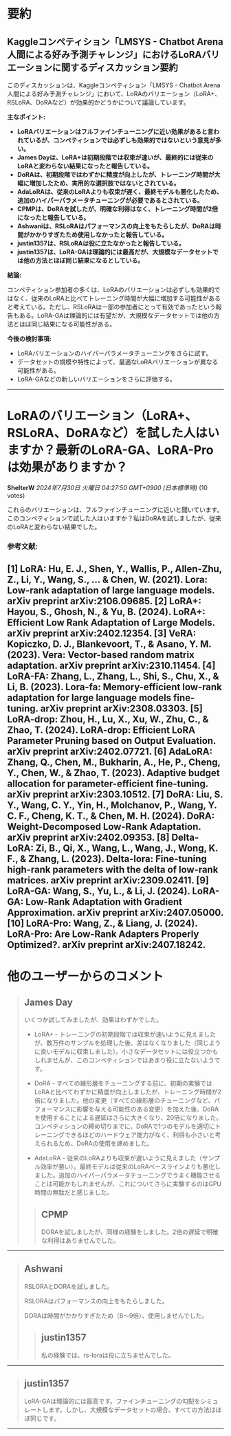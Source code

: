 # 要約 
## Kaggleコンペティション「LMSYS - Chatbot Arena 人間による好み予測チャレンジ」におけるLoRAバリエーションに関するディスカッション要約

このディスカッションは、Kaggleコンペティション「LMSYS - Chatbot Arena 人間による好み予測チャレンジ」において、LoRAのバリエーション（LoRA+、RSLoRA、DoRAなど）が効果的かどうかについて議論しています。

**主なポイント:**

* **LoRAバリエーションはフルファインチューニングに近い効果があると言われているが、コンペティションでは必ずしも効果的ではないという意見が多い。**
* **James Dayは、LoRA+は初期段階では収束が速いが、最終的には従来のLoRAと変わらない結果になったと報告している。**
* **DoRAは、初期段階ではわずかに精度が向上したが、トレーニング時間が大幅に増加したため、実用的な選択肢ではないとされている。**
* **AdaLoRAは、従来のLoRAよりも収束が遅く、最終モデルも悪化したため、追加のハイパーパラメータチューニングが必要であるとされている。**
* **CPMPは、DoRAを試したが、明確な利得はなく、トレーニング時間が2倍になったと報告している。**
* **Ashwaniは、RSLoRAはパフォーマンスの向上をもたらしたが、DoRAは時間がかかりすぎたため使用しなかったと報告している。**
* **justin1357は、RSLoRAは役に立たなかったと報告している。**
* **justin1357は、LoRA-GAは理論的には最高だが、大規模なデータセットでは他の方法とほぼ同じ結果になるとしている。**

**結論:**

コンペティション参加者の多くは、LoRAのバリエーションは必ずしも効果的ではなく、従来のLoRAと比べてトレーニング時間が大幅に増加する可能性があると考えている。ただし、RSLoRAは一部の参加者にとって有効であったという報告もある。LoRA-GAは理論的には有望だが、大規模なデータセットでは他の方法とほぼ同じ結果になる可能性がある。

**今後の検討事項:**

* LoRAバリエーションのハイパーパラメータチューニングをさらに試す。
* データセットの規模や特性によって、最適なLoRAバリエーションが異なる可能性がある。
* LoRA-GAなどの新しいバリエーションをさらに評価する。


---
# LoRAのバリエーション（LoRA+、RSLoRA、DoRAなど）を試した人はいますか？最新のLoRA-GA、LoRA-Proは効果がありますか？
**ShelterW** *2024年7月30日 火曜日 04:27:50 GMT+0900 (日本標準時)* (10 votes)

これらのバリエーションは、フルファインチューニングに近いと聞いています。このコンペティションで試した人はいますか？私はDoRAを試しましたが、従来のLoRAと変わらない結果でした。

### 参考文献:
[1] LoRA: Hu, E. J., Shen, Y., Wallis, P., Allen-Zhu, Z., Li, Y., Wang, S., … & Chen, W. (2021). Lora: Low-rank adaptation of large language models. arXiv preprint arXiv:2106.09685.
[2] LoRA+: Hayou, S., Ghosh, N., & Yu, B. (2024). LoRA+: Efficient Low Rank Adaptation of Large Models. arXiv preprint arXiv:2402.12354.
[3] VeRA: Kopiczko, D. J., Blankevoort, T., & Asano, Y. M. (2023). Vera: Vector-based random matrix adaptation. arXiv preprint arXiv:2310.11454.
[4] LoRA-FA: Zhang, L., Zhang, L., Shi, S., Chu, X., & Li, B. (2023). Lora-fa: Memory-efficient low-rank adaptation for large language models fine-tuning. arXiv preprint arXiv:2308.03303.
[5] LoRA-drop: Zhou, H., Lu, X., Xu, W., Zhu, C., & Zhao, T. (2024). LoRA-drop: Efficient LoRA Parameter Pruning based on Output Evaluation. arXiv preprint arXiv:2402.07721.
[6] AdaLoRA: Zhang, Q., Chen, M., Bukharin, A., He, P., Cheng, Y., Chen, W., & Zhao, T. (2023). Adaptive budget allocation for parameter-efficient fine-tuning. arXiv preprint arXiv:2303.10512.
[7] DoRA: Liu, S. Y., Wang, C. Y., Yin, H., Molchanov, P., Wang, Y. C. F., Cheng, K. T., & Chen, M. H. (2024). DoRA: Weight-Decomposed Low-Rank Adaptation. arXiv preprint arXiv:2402.09353.
[8] Delta-LoRA: Zi, B., Qi, X., Wang, L., Wang, J., Wong, K. F., & Zhang, L. (2023). Delta-lora: Fine-tuning high-rank parameters with the delta of low-rank matrices. arXiv preprint arXiv:2309.02411.
[9] LoRA-GA: Wang, S., Yu, L., & Li, J. (2024). LoRA-GA: Low-Rank Adaptation with Gradient Approximation. arXiv preprint arXiv:2407.05000.
[10] LoRA-Pro: Wang, Z., & Liang, J. (2024). LoRA-Pro: Are Low-Rank Adapters Properly Optimized?. arXiv preprint arXiv:2407.18242.
---
# 他のユーザーからのコメント
> ## James Day
> 
> いくつか試してみましたが、効果はわずかでした。
> 
> - LoRA+ - トレーニングの初期段階では収束が速いように見えましたが、数万件のサンプルを処理した後、差はなくなりました（同じように良いモデルに収束しました）。小さなデータセットには役立つかもしれませんが、このコンペティションではあまり役に立たないようです。
> 
> - DoRA - すべての線形層をチューニングする前に、初期の実験ではLoRAと比べてわずかに精度が向上しましたが、トレーニング時間が2倍になりました。他の変更（すべての線形層のチューニングなど、パフォーマンスに影響を与える可能性のある変更）を加えた後、DoRAを使用することによる遅延はさらに大きくなり、20倍になりました。コンペティションの締め切りまでに、DoRAで1つのモデルを適切にトレーニングできるほどのハードウェア能力がなく、利得も小さいと考えられるため、DoRAの使用を諦めました。
> 
> - AdaLoRA - 従来のLoRAよりも収束が遅いように見えました（サンプル効率が悪い）。最終モデルは従来のLoRAベースラインよりも悪化しました。追加のハイパーパラメータチューニングでうまく機能させることは可能かもしれませんが、これについてさらに実験するのはGPU時間の無駄だと感じました。
> 
> 
> 
> > ## CPMP
> > 
> > DORAを試しましたが、同様の経験をしました。2倍の遅延で明確な利得はありませんでした。
> > 
> > 
> > 
---
> ## Ashwani
> 
> RSLORAとDORAを試しました。
> 
> RSLORAはパフォーマンスの向上をもたらしました。
> 
> DORAは時間がかかりすぎたため（8〜9倍）、使用しませんでした。
> 
> 
> 
> > ## justin1357
> > 
> > 私の経験では、rs-loraは役に立ちませんでした。
> > 
> > 
> > 
---
> ## justin1357
> 
> LoRA-GAは理論的には最高です。ファインチューニングの勾配をシミュレートします。しかし、大規模なデータセットの場合、すべての方法はほぼ同じです。
> 
> 
> 
---

